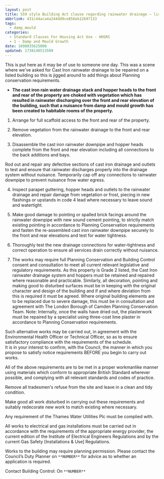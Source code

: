 ```yaml
---
layout: post
title: S59 style Building Act clause regarding rainwater drainage – listed building
abbrlink: 431c44aca4a244dd9ce856eb12b97133
tags:
  - damp_mould
categories:
  - Standard Clauses For Housing Act Use - HHSRS
  - 1 - Damp and Mould Growth
date: 1698835625000
updated: 1738148513509
---
```


This is put here as it may be of use to someone one day. This was a scene where we've asked for Cast Iron rainwater drainage to be repaired on a listed building so this is jigged around to add things about Planning conservation requirements.

- **The cast iron rain water drainage stack and hopper heads to the front and rear of the property are choked with vegetation which has resulted in rainwater discharging over the front and rear elevation of the building, such that a nuisance from damp and mould growth has been created to habitable rooms of the property.**

1. Arrange for full scaffold access to the front and rear of the property.

2. Remove vegetation from the rainwater drainage to the front and rear elevation.

3. Disassemble the cast iron rainwater downpipe and hopper heads complete from the front and rear elevation including all connections to the back additions and bays.

Rod out and repair any defective sections of cast iron drainage and outlets to test and ensure that rainwater discharges properly into the drainage system without nuisance. Temporarily cap off any connections to rainwater downpipe to prevent nuisance frow water egress.

4. Inspect parapet guttering, hopper heads and outlets to the rainwater drainage and repair damage from vegetation or frost, piecing in new flashings or upstands in code 4 lead where necessary to leave sound and watertight.

5. Make good damage to pointing or spalled brick facings around the rainwater downpipe with new sound cement pointing, to strictly match existing pointing in accordance to Planning Conservation requirements and fasten the re-assembled cast iron rainwater downpipe securely to the front and rear elevations and test for water tightness.

6. Thoroughly test the new drainage connections for water-tightness and correct operation to ensure all services drain correctly without nuisance.

7. The works may require full Planning Conservation and Building Control consent and consultation to meet all current relevant legislative and regulatory requirements. As this property is Grade 2 listed, the Cast Iron rainwater drainage system and hoppers must be retained and repaired where reasonable and practicable. Similarly, all decoration, pointing and making good to disturbed surfaces must be in keeping with the original character and design of the building and if and where deviation from this is required it must be agreed. Where original building elements are to be replaced due to severe damage, this must be in consultation and agreement with The London Borough of Camden Planning Conservation Team. Note: Internally, once the walls have dried out, the plasterwork must be repaired by a specialist using three-coat lime plaster in accordance to Planning Conservation requirements.

Such alternative works may be carried out, in agreement with the Environmental Health Officer or Technical Officer, so as to ensure satisfactory compliance with the requirements of the schedule.\
It is in your interest to confirm, with the Council, the manner in which you propose to satisfy notice requirements BEFORE you begin to carry out works.

All of the above requirements are to be met in a proper workmanlike manner using materials which conform to appropriate British Standard wherever possible, and complying with all relevant standards and codes of practice.

Remove all tradesmen's refuse from the site and leave in a clean and tidy condition.

Make good all work disturbed in carrying out these requirements and suitably redecorate new work to match existing where necessary.

Any requirement of the Thames Water Utilities Plc must be complied with.

All works to electrical and gas installations must be carried out in accordance with the requirements of the appropriate energy provider, the current edition of the Institute of Electrical Engineers Regulations and by the current Gas Safety \[Installations & Use] Regulations.

Works to the building may require planning permission. Please contact the Council’s Duty Planner on `**NUMBER**` for advice as to whether an application is required.

Contact Building Control: On `**NUMBER**`
